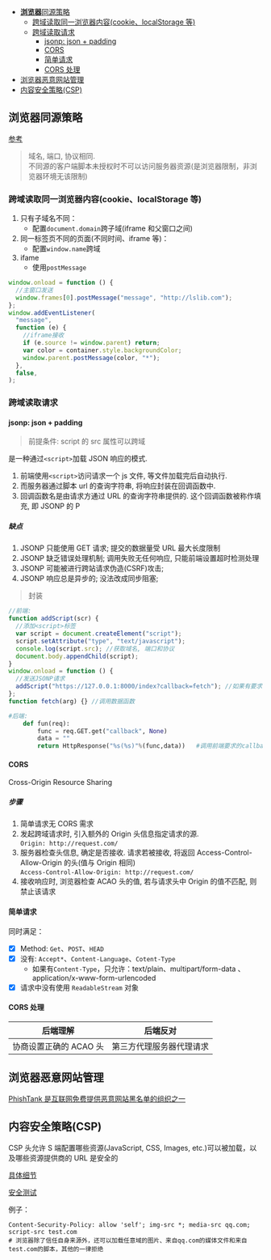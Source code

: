 - [**浏览器**同源策略](#浏览器同源策略)
  - [跨域读取同一浏览器内容(cookie、localStorage 等)](#跨域读取同一浏览器内容cookielocalstorage-等)
  - [跨域读取请求](#跨域读取请求)
    - [jsonp: json + padding](#jsonp-json--padding)
    - [CORS](#cors)
    - [简单请求](#简单请求)
    - [CORS 处理](#cors-处理)
- [浏览器恶意网站管理](#浏览器恶意网站管理)
- [内容安全策略(CSP)](#内容安全策略csp)

## **浏览器**同源策略

[参考](https://developer.mozilla.org/zh-CN/docs/Web/Security/Same-origin_policy)

> 域名, 端口, 协议相同.<br/>
> 不同源的客户端脚本未授权时不可以访问服务器资源(是浏览器限制，非浏览器环境无该限制) <br/>

### 跨域读取同一浏览器内容(cookie、localStorage 等)

1. 只有子域名不同：
   - 配置`document.domain`跨子域(iframe 和父窗口之间)
2. 同一标签页不同的页面(不同时间、iframe 等)：
   - 配置`window.name`跨域
3. ifame
   - 使用`postMessage`

```js
window.onload = function () {
  //主窗口发送
  window.frames[0].postMessage("message", "http://lslib.com");
};
window.addEventListener(
  "message",
  function (e) {
    //iframe接收
    if (e.source != window.parent) return;
    var color = container.style.backgroundColor;
    window.parent.postMessage(color, "*");
  },
  false,
);
```

### 跨域读取请求

#### jsonp: json + padding

> 前提条件: script 的 src 属性可以跨域

是一种通过`<script>`加载 JSON 响应的模式.

1. 前端使用`<script>`访问请求一个 js 文件, 等文件加载完后自动执行.
2. 而服务器通过脚本 url 的查询字符串, 将响应封装在回调函数中.
3. 回调函数名是由请求方通过 URL 的查询字符串提供的. 这个回调函数被称作填充, 即 JSONP 的 P

##### 缺点

1. JSONP 只能使用 GET 请求; 提交的数据量受 URL 最大长度限制
2. JSONP 缺乏错误处理机制; 调用失败无任何响应, 只能前端设置超时检测处理
3. JSONP 可能被进行跨站请求伪造(CSRF)攻击;
4. JSONP 响应总是异步的; 没法改成同步阻塞;

> 封装

```js
//前端:
function addScript(scr) {
  //添加<script>标签
  var script = document.createElement("script");
  script.setAttribute("type", "text/javascript");
  console.log(script.src); //获取域名, 端口和协议
  document.body.appendChild(script);
}
window.onload = function () {
  //发送JSONP请求
  addScript("https://127.0.0.1:8000/index?callback=fetch"); //如果有要求, 通过GET发送, 且只能发送GET请求
};
function fetch(arg) {} //调用数据函数
```

```py
#后端:
    def fun(req):
        func = req.GET.get("callback", None)
        data = ""
        return HttpResponse("%s(%s)"%(func,data))   #调用前端要求的callback函数
```

#### CORS

Cross-Origin Resource Sharing

##### 步骤

1. 简单请求无 CORS 需求
2. 发起跨域请求时, 引入额外的 Origin 头信息指定请求的源.<br>
   `Origin: http://request.com/`
3. 服务器检查头信息, 确定是否接收. 请求若被接收, 将返回 Access-Control-Allow-Origin 的头(值与 Origin 相同)<br>
   `Access-Control-Allow-Origin: http://request.com/`
4. 接收响应时, 浏览器检查 ACAO 头的值, 若与请求头中 Origin 的值不匹配, 则禁止该请求

#### 简单请求

同时满足：

- [x] Method: `Get`、`POST`、`HEAD`
- [x] 没有: `Accept*`、`Content-Language`、`Cotent-Type`
  - 如果有`Content-Type`，只允许：text/plain、multipart/form-data
    、application/x-www-form-urlencoded
- [x] 请求中没有使用 `ReadableStream` 对象

#### CORS 处理

|        后端理解        |         后端反对         |
| :--------------------: | :----------------------: |
| 协商设置正确的 ACAO 头 | 第三方代理服务器代理请求 |

## 浏览器恶意网站管理

[PhishTank 是互联网免费提供恶意网站黑名单的组织之一](https://phishtank.org/index.php)

## 内容安全策略(CSP)

CSP 头允许 S 端配置哪些资源(JavaScript, CSS, Images, etc.)可以被加载，以及哪些资源提供商的 URL 是安全的

[具体细节](https://content-security-policy.com/)

[安全测试](https://securityheaders.com/)

例子：
```
Content-Security-Policy: allow 'self'; img-src *; media-src qq.com; script-src test.com
# 浏览器除了信任自身来源外，还可以加载任意域的图片、来自qq.com的媒体文件和来自test.com的脚本，其他的一律拒绝
```
